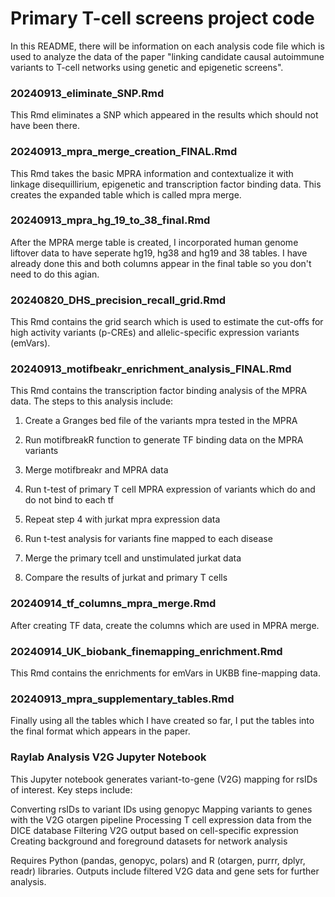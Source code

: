 # Primary T-cell screens project code

In this README, there will be information on each analysis code file which is used to analyze the data of the paper "linking candidate causal autoimmune variants to T-cell networks using genetic and epigenetic screens".

### 20240913_eliminate_SNP.Rmd

This Rmd eliminates a SNP which appeared in the results which should not have been there.

### 20240913_mpra_merge_creation_FINAL.Rmd

This Rmd takes the basic MPRA information and contextualize it with linkage disequillirium, epigenetic and transcription factor binding data. This creates the expanded table which is called mpra merge.

### 20240913_mpra_hg_19_to_38_final.Rmd

After the MPRA merge table is created, I incorporated human genome liftover data to have seperate hg19, hg38 and hg19 and 38 tables. I have already done this and both columns appear in the final table so you don't need to do this agian.
   
### 20240820_DHS_precision_recall_grid.Rmd

This Rmd contains the grid search which is used to estimate the cut-offs for high activity variants (p-CREs) and allelic-specific expression variants (emVars).
   
### 20240913_motifbeakr_enrichment_analysis_FINAL.Rmd

This Rmd contains the transcription factor binding analysis of the MPRA data. The steps to this analysis include: 

1. Create a Granges bed file of the variants mpra tested in the MPRA

2. Run motifbreakR function to generate TF binding data on the MPRA variants

3. Merge motifbreakr and MPRA data

4. Run t-test of primary T cell MPRA expression of variants which do and do not bind to each tf 

5. Repeat step 4 with jurkat mpra expression data

6. Run t-test analysis for variants fine mapped to each disease

7. Merge the primary tcell and unstimulated jurkat data

8. Compare the results of jurkat and primary T cells


 ### 20240914_tf_columns_mpra_merge.Rmd
  
After creating TF data, create the columns which are used in MPRA merge.
   
### 20240914_UK_biobank_finemapping_enrichment.Rmd
  
This Rmd contains the enrichments for emVars in UKBB fine-mapping data. 
    
### 20240913_mpra_supplementary_tables.Rmd

Finally using all the tables which I have created so far, I put the tables into the final format which appears in the paper.


### Raylab Analysis V2G Jupyter Notebook
This Jupyter notebook generates variant-to-gene (V2G) mapping for rsIDs of interest. Key steps include:

Converting rsIDs to variant IDs using genopyc
Mapping variants to genes with the V2G otargen pipeline
Processing T cell expression data from the DICE database
Filtering V2G output based on cell-specific expression
Creating background and foreground datasets for network analysis

Requires Python (pandas, genopyc, polars) and R (otargen, purrr, dplyr, readr) libraries. Outputs include filtered V2G data and gene sets for further analysis.
